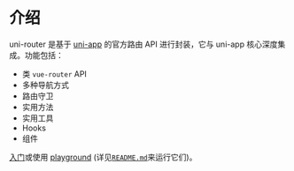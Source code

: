 # 介绍

uni-router 是基于 [uni-app](https://uniapp.dcloud.net.cn/) 的官方路由 API 进行封装，它与 uni-app 核心深度集成。功能包括：

- 类 `vue-router` API
- 多种导航方式
- 路由守卫
- 实用方法
- 实用工具
- Hooks
- 组件

[入门](./guide/)或使用 [playground](https://github.com/MengXi-Studio/uni-router/tree/master/packages/playground) (详见[`README.md`](https://github.com/MengXi-Studio/uni-router)来运行它们)。
